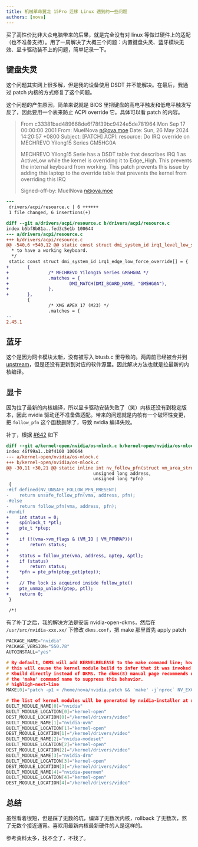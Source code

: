 ```yaml
---
title: 机械革命翼龙 15Pro 迁移 Linux 遇到的一些问题
authors: [nova]
---
```


买了高性价比非大众电脑带来的后果，就是完全没有对 linux 等做过硬件上的适配（也不准备支持）。用了一周解决了大概三个问题：内置键盘失灵、蓝牙模块无效、显卡驱动装不上的问题，简单记录一下。

<!--truncate-->

## 键盘失灵

这个问题其实网上很多解，但是我的设备使用 DSDT 并不能解决。在最后，我通过 patch 内核的方式修复了这个问题。

这个问题的产生原因，简单来说就是 BIOS 里把键盘的高电平触发和低电平触发写反了，因此要用一个表来防止 ACPI override 它。具体可以看 patch 的内容。

> From c33381bad489668de6f78f39bc9424e5de781964 Mon Sep 17 00:00:00 2001
> From: MuelNova <n@ova.moe>
> Date: Sun, 26 May 2024 14:20:57 +0800
> Subject: [PATCH] ACPI: resource: Do IRQ override on MECHREVO Yilong15 Series
>  GM5HG0A
>
> MECHREVO Yilong15 Serie has a DSDT table that describes IRQ 1 as ActiveLow
> while the kernel is overriding it to Edge_High. This prevents the internal
> keyboard from working. This patch prevents this issue by adding this laptop
> to the override table that prevents the kernel from overriding this IRQ
>
> Signed-off-by: MuelNova <n@ova.moe>

```diff
---
 drivers/acpi/resource.c | 6 ++++++
 1 file changed, 6 insertions(+)

diff --git a/drivers/acpi/resource.c b/drivers/acpi/resource.c
index b5bf8b81a..fed3c5e1b 100644
--- a/drivers/acpi/resource.c
+++ b/drivers/acpi/resource.c
@@ -540,6 +540,12 @@ static const struct dmi_system_id irq1_level_low_skip_override[] = {
  * to have a working keyboard.
  */
 static const struct dmi_system_id irq1_edge_low_force_override[] = {
+       {
+               /* MECHREVO Yilong15 Series GM5HG0A */
+               .matches = {
+                       DMI_MATCH(DMI_BOARD_NAME, "GM5HG0A"),
+               },
+       },
        {
                /* XMG APEX 17 (M23) */
                .matches = {
-- 
2.45.1
```

## 蓝牙

这个是因为网卡模块太新，没有被写入 btusb.c 里导致的。两周前已经被合并到 [upstream](https://github.com/torvalds/linux/commit/8c0401b7308cb7f37fb85bb84f6dfd0df749fd43)，但是还没有更新到对应的软件源里。因此解决方法也就是拉最新的内核编译。

## 显卡

因为拉了最新的内核编译，所以显卡驱动安装失败了（笑）内核还没有到稳定版本，因此 nvidia 驱动还不准备做适配。带来的问题就是内核有一个破坏性变更，把 `follow_pfn` 这个函数删除了，导致 nvidia 编译失败。

补丁，根据 [#642](https://github.com/NVIDIA/open-gpu-kernel-modules/issues/642#issuecomment-2124213782) 如下

```diff
diff --git a/kernel-open/nvidia/os-mlock.c b/kernel-open/nvidia/os-mlock.c
index 46f99a1..b8f4100 100644
--- a/kernel-open/nvidia/os-mlock.c
+++ b/kernel-open/nvidia/os-mlock.c
@@ -30,11 +30,21 @@ static inline int nv_follow_pfn(struct vm_area_struct *vma,
                                 unsigned long address,
                                 unsigned long *pfn)
 {
-#if defined(NV_UNSAFE_FOLLOW_PFN_PRESENT)
-    return unsafe_follow_pfn(vma, address, pfn);
-#else
-    return follow_pfn(vma, address, pfn);
-#endif
+    int status = 0;
+    spinlock_t *ptl;
+    pte_t *ptep;
+
+    if (!(vma->vm_flags & (VM_IO | VM_PFNMAP)))
+        return status;
+
+    status = follow_pte(vma, address, &ptep, &ptl);
+    if (status)
+        return status;
+    *pfn = pte_pfn(ptep_get(ptep));
+
+    // The lock is acquired inside follow_pte()
+    pte_unmap_unlock(ptep, ptl);
+    return 0;
 }
 
 /*!
```

有了补丁之后，我的解决方法是安装 nvidia-open-dkms，然后在 `/usr/src/nvidia-xxx.xx/` 下修改 `dkms.conf`，把 make 那里首先 apply patch

```c title=/usr/src/nvidia-xxx.xx/dkms.conf
PACKAGE_NAME="nvidia"
PACKAGE_VERSION="550.78"
AUTOINSTALL="yes"

# By default, DKMS will add KERNELRELEASE to the make command line; however,
# this will cause the kernel module build to infer that it was invoked via
# Kbuild directly instead of DKMS. The dkms(8) manual page recommends quoting
# the 'make' command name to suppress this behavior.
# highligh-next-line
MAKE[0]="patch -p1 < /home/nova/nvidia.patch && 'make' -j`nproc` NV_EXCLUDE_BUILD_MODULES='' KERNEL_UNAME=${kernelver} modules"

# The list of kernel modules will be generated by nvidia-installer at runtime.
BUILT_MODULE_NAME[0]="nvidia"
BUILT_MODULE_LOCATION[0]="kernel-open"
DEST_MODULE_LOCATION[0]="/kernel/drivers/video"
BUILT_MODULE_NAME[1]="nvidia-uvm"
BUILT_MODULE_LOCATION[1]="kernel-open"
DEST_MODULE_LOCATION[1]="/kernel/drivers/video"
BUILT_MODULE_NAME[2]="nvidia-modeset"
BUILT_MODULE_LOCATION[2]="kernel-open"
DEST_MODULE_LOCATION[2]="/kernel/drivers/video"
BUILT_MODULE_NAME[3]="nvidia-drm"
BUILT_MODULE_LOCATION[3]="kernel-open"
DEST_MODULE_LOCATION[3]="/kernel/drivers/video"
BUILT_MODULE_NAME[4]="nvidia-peermem"
BUILT_MODULE_LOCATION[4]="kernel-open"
DEST_MODULE_LOCATION[4]="/kernel/drivers/video"
```



## 总结

虽然看着很短，但是踩了无数的坑，编译了无数次内核，rollback 了无数次，熬了无数个接近通宵。喜欢用最新内核最新硬件的人是这样的。

参考资料太多，找不全了，不找了。